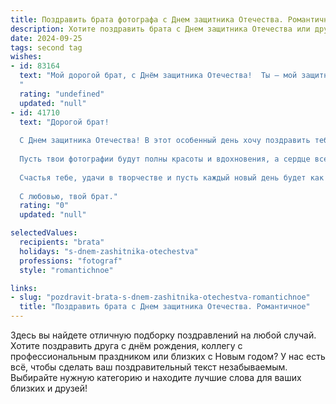 ```yaml
---
title: Поздравить брата фотографа с Днем защитника Отечества. Романтичное
description: Хотите поздравить брата с Днем защитника Отечества или другим праздником? Наш ИИ создаст незабываемое поздравление, а вы обязательно выделитесь среди других.  
date: 2024-09-25
tags: second tag
wishes:
- id: 83164
  text: "Мой дорогой брат, с Днём защитника Отечества!  Ты – мой защитник, моя опора, и даже запечатлевая моменты жизни на свои волшебные фотографии, ты хранишь в них красоту и тепло, защищая от забвения всё прекрасное.  Пусть твоя жизнь будет наполнена любовью, вдохновением и счастьем, а каждый кадр – шедевром, отражающим твой талант и нежность сердца.  Люблю тебя!
  "
  rating: "undefined"
  updated: "null"
- id: 41710
  text: "Дорогой брат!
  
  С Днем защитника Отечества! В этот особенный день хочу поздравить тебя и пожелать, чтобы каждый миг твоей жизни был насыщен яркими моментами, словно кадры, запечатленные в твоем объективе. Ты, как истинный художник, создаешь из обычных мгновений настоящие шедевры, и я горжусь, что у меня есть такой талантливый брат.
  
  Пусть твои фотографии будут полны красоты и вдохновения, а сердце всегда — тепла и любви. Защищай свои мечты с такой же страстью, с какой ты бережно запечатываешь мир вокруг.
  
  Счастья тебе, удачи в творчестве и пусть каждый новый день будет как удачный снимок — четким, ярким и полным ощущений!
  
  С любовью, твой брат."
  rating: "0"
  updated: "null"

selectedValues:
  recipients: "brata"
  holidays: "s-dnem-zashitnika-otechestva"
  professions: "fotograf"
  style: "romantichnoe"

links:
- slug: "pozdravit-brata-s-dnem-zashitnika-otechestva-romantichnoe"
  title: "Поздравить брата с Днем защитника Отечества. Романтичное"
---
```


Здесь вы найдете отличную подборку поздравлений на любой случай. 
Хотите поздравить друга с днём рождения, коллегу с профессиональным праздником или близких с Новым годом? У нас есть всё, чтобы сделать ваш поздравительный текст незабываемым. Выбирайте нужную категорию и находите лучшие слова для ваших близких и друзей!
